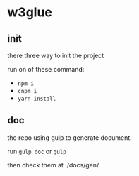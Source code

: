 # w3glue

## init

there three way to init the project

run on of these command:

- `npm i`
- `cnpm i`
- `yarn install`

## doc

the repo using gulp to generate document.

run `gulp doc` or `gulp`

then check them at ./docs/gen/